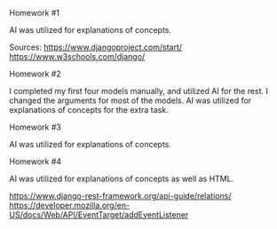 Homework #1

AI was utilized for explanations of concepts.

Sources:
https://www.djangoproject.com/start/ 
https://www.w3schools.com/django/ 


Homework #2

I completed my first four models manually, and utilized AI for the rest.
I changed the arguments for most of the models.
AI was utilized for explanations of concepts for the extra task. 


Homework #3

AI was utilized for explanations of concepts.


Homework #4

AI was utilized for explanations of concepts as well as HTML.

https://www.django-rest-framework.org/api-guide/relations/ 
https://developer.mozilla.org/en-US/docs/Web/API/EventTarget/addEventListener